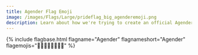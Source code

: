 ```yaml
---
title: Agender Flag Emoji
image: /images/Flags/Large/prideflag_big_agenderemoji.png
description: Learn about how we're trying to create an official Agender Flag Emoji!
---
```


{% include flagbase.html flagname="Agender" flagnameshort="Agender" flagemojis="🎩🍴👀💚🦢🛒🏴‍☠️" %}